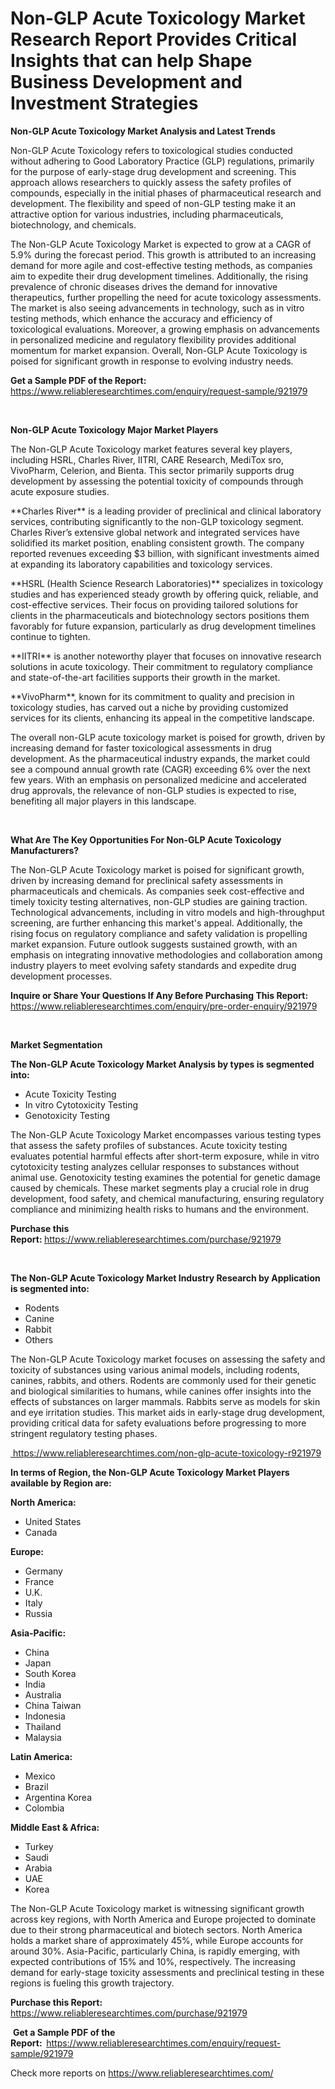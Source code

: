 <p><h1>Non-GLP Acute Toxicology Market Research Report Provides Critical Insights that can help Shape Business Development and Investment Strategies</h1></p><p><strong>Non-GLP Acute Toxicology Market Analysis and Latest Trends</strong></p>
<p><p>Non-GLP Acute Toxicology refers to toxicological studies conducted without adhering to Good Laboratory Practice (GLP) regulations, primarily for the purpose of early-stage drug development and screening. This approach allows researchers to quickly assess the safety profiles of compounds, especially in the initial phases of pharmaceutical research and development. The flexibility and speed of non-GLP testing make it an attractive option for various industries, including pharmaceuticals, biotechnology, and chemicals.</p><p>The Non-GLP Acute Toxicology Market is expected to grow at a CAGR of 5.9% during the forecast period. This growth is attributed to an increasing demand for more agile and cost-effective testing methods, as companies aim to expedite their drug development timelines. Additionally, the rising prevalence of chronic diseases drives the demand for innovative therapeutics, further propelling the need for acute toxicology assessments. The market is also seeing advancements in technology, such as in vitro testing methods, which enhance the accuracy and efficiency of toxicological evaluations. Moreover, a growing emphasis on advancements in personalized medicine and regulatory flexibility provides additional momentum for market expansion. Overall, Non-GLP Acute Toxicology is poised for significant growth in response to evolving industry needs.</p></p>
<p><strong>Get a Sample PDF of the Report:&nbsp;</strong> <a href="https://www.reliableresearchtimes.com/enquiry/request-sample/921979?utm_campaign=2624&utm_medium=2&utm_source=Github&utm_content=ia&utm_term=03032025&utm_id=non-glp-acute-toxicology">https://www.reliableresearchtimes.com/enquiry/request-sample/921979</a></p>
<p>&nbsp;</p>
<p><strong>Non-GLP Acute Toxicology Major Market Players</strong></p>
<p><p>The Non-GLP Acute Toxicology market features several key players, including HSRL, Charles River, IITRI, CARE Research, MediTox sro, VivoPharm, Celerion, and Bienta. This sector primarily supports drug development by assessing the potential toxicity of compounds through acute exposure studies.</p><p>**Charles River** is a leading provider of preclinical and clinical laboratory services, contributing significantly to the non-GLP toxicology segment. Charles River’s extensive global network and integrated services have solidified its market position, enabling consistent growth. The company reported revenues exceeding $3 billion, with significant investments aimed at expanding its laboratory capabilities and toxicology services.</p><p>**HSRL (Health Science Research Laboratories)** specializes in toxicology studies and has experienced steady growth by offering quick, reliable, and cost-effective services. Their focus on providing tailored solutions for clients in the pharmaceuticals and biotechnology sectors positions them favorably for future expansion, particularly as drug development timelines continue to tighten.</p><p>**IITRI** is another noteworthy player that focuses on innovative research solutions in acute toxicology. Their commitment to regulatory compliance and state-of-the-art facilities supports their growth in the market. </p><p>**VivoPharm**, known for its commitment to quality and precision in toxicology studies, has carved out a niche by providing customized services for its clients, enhancing its appeal in the competitive landscape.</p><p>The overall non-GLP acute toxicology market is poised for growth, driven by increasing demand for faster toxicological assessments in drug development. As the pharmaceutical industry expands, the market could see a compound annual growth rate (CAGR) exceeding 6% over the next few years. With an emphasis on personalized medicine and accelerated drug approvals, the relevance of non-GLP studies is expected to rise, benefiting all major players in this landscape.</p></p>
<p>&nbsp;</p>
<p><strong>What Are The Key Opportunities For Non-GLP Acute Toxicology Manufacturers?</strong></p>
<p><p>The Non-GLP Acute Toxicology market is poised for significant growth, driven by increasing demand for preclinical safety assessments in pharmaceuticals and chemicals. As companies seek cost-effective and timely toxicity testing alternatives, non-GLP studies are gaining traction. Technological advancements, including in vitro models and high-throughput screening, are further enhancing this market's appeal. Additionally, the rising focus on regulatory compliance and safety validation is propelling market expansion. Future outlook suggests sustained growth, with an emphasis on integrating innovative methodologies and collaboration among industry players to meet evolving safety standards and expedite drug development processes.</p></p>
<p><strong>Inquire or Share Your Questions If Any Before Purchasing This Report:</strong> <a href="https://www.reliableresearchtimes.com/enquiry/pre-order-enquiry/921979?utm_campaign=2624&utm_medium=2&utm_source=Github&utm_content=ia&utm_term=03032025&utm_id=non-glp-acute-toxicology">https://www.reliableresearchtimes.com/enquiry/pre-order-enquiry/921979</a></p>
<p>&nbsp;</p>
<p><strong>Market Segmentation</strong></p>
<p><strong>The Non-GLP Acute Toxicology Market Analysis by types is segmented into:</strong></p>
<p><ul><li>Acute Toxicity Testing</li><li>In vitro Cytotoxicity Testing</li><li>Genotoxicity Testing</li></ul></p>
<p><p>The Non-GLP Acute Toxicology Market encompasses various testing types that assess the safety profiles of substances. Acute toxicity testing evaluates potential harmful effects after short-term exposure, while in vitro cytotoxicity testing analyzes cellular responses to substances without animal use. Genotoxicity testing examines the potential for genetic damage caused by chemicals. These market segments play a crucial role in drug development, food safety, and chemical manufacturing, ensuring regulatory compliance and minimizing health risks to humans and the environment.</p></p>
<p><strong>Purchase this Report:&nbsp;</strong><a href="https://www.reliableresearchtimes.com/purchase/921979?utm_campaign=2624&utm_medium=2&utm_source=Github&utm_content=ia&utm_term=03032025&utm_id=non-glp-acute-toxicology">https://www.reliableresearchtimes.com/purchase/921979</a></p>
<p>&nbsp;</p>
<p><strong>The Non-GLP Acute Toxicology Market Industry Research by Application is segmented into:</strong></p>
<p><ul><li>Rodents</li><li>Canine</li><li>Rabbit</li><li>Others</li></ul></p>
<p><p>The Non-GLP Acute Toxicology market focuses on assessing the safety and toxicity of substances using various animal models, including rodents, canines, rabbits, and others. Rodents are commonly used for their genetic and biological similarities to humans, while canines offer insights into the effects of substances on larger mammals. Rabbits serve as models for skin and eye irritation studies. This market aids in early-stage drug development, providing critical data for safety evaluations before progressing to more stringent regulatory testing phases.</p></p>
<p><a href="https://www.reliableresearchtimes.com/non-glp-acute-toxicology-r921979?utm_campaign=2624&utm_medium=2&utm_source=Github&utm_content=ia&utm_term=03032025&utm_id=non-glp-acute-toxicology">&nbsp;https://www.reliableresearchtimes.com/non-glp-acute-toxicology-r921979</a></p>
<p><strong>In terms of Region, the Non-GLP Acute Toxicology Market Players available by Region are:</strong></p>
<p>
    <p> <strong> North America: </strong>
        <ul>
            <li>United States</li>
            <li>Canada</li>
        </ul>
        </p> 
    <p> <strong> Europe: </strong>
        <ul>
            <li>Germany</li>
            <li>France</li>
            <li>U.K.</li>
            <li>Italy</li>
            <li>Russia</li>
        </ul>
        </p> 
    <p> <strong> Asia-Pacific: </strong>
        <ul>
            <li>China</li>
            <li>Japan</li>
            <li>South Korea</li>
            <li>India</li>
            <li>Australia</li>
            <li>China Taiwan</li>
            <li>Indonesia</li>
            <li>Thailand</li>
            <li>Malaysia</li>
        </ul>
        </p> 
    <p> <strong> Latin America: </strong>
        <ul>
            <li>Mexico</li>
            <li>Brazil</li>
            <li>Argentina Korea</li>
            <li>Colombia</li>
        </ul>
        </p> 
    <p> <strong> Middle East & Africa: </strong>
        <ul>
            <li>Turkey</li>
            <li>Saudi</li>
            <li>Arabia</li>
            <li>UAE</li>
            <li>Korea</li>
        </ul>
    </p>
    </p>
<p><p>The Non-GLP Acute Toxicology market is witnessing significant growth across key regions, with North America and Europe projected to dominate due to their strong pharmaceutical and biotech sectors. North America holds a market share of approximately 45%, while Europe accounts for around 30%. Asia-Pacific, particularly China, is rapidly emerging, with expected contributions of 15% and 10%, respectively. The increasing demand for early-stage toxicity assessments and preclinical testing in these regions is fueling this growth trajectory.</p></p>
<p><strong>Purchase this Report: </strong><a href="https://www.reliableresearchtimes.com/purchase/921979?utm_campaign=2624&utm_medium=2&utm_source=Github&utm_content=ia&utm_term=03032025&utm_id=non-glp-acute-toxicology">https://www.reliableresearchtimes.com/purchase/921979</a></p>
<p>&nbsp;<strong>Get a Sample PDF of the Report:&nbsp;&nbsp;</strong><a href="https://www.reliableresearchtimes.com/enquiry/request-sample/921979?utm_campaign=2624&utm_medium=2&utm_source=Github&utm_content=ia&utm_term=03032025&utm_id=non-glp-acute-toxicology">https://www.reliableresearchtimes.com/enquiry/request-sample/921979</a></p>
<p><strong></strong></p>
<p>Check more reports on <a href="https://www.reliableresearchtimes.com/?utm_campaign=2624&utm_medium=2&utm_source=Github&utm_content=ia&utm_term=03032025&utm_id=non-glp-acute-toxicology">https://www.reliableresearchtimes.com/</a></p>